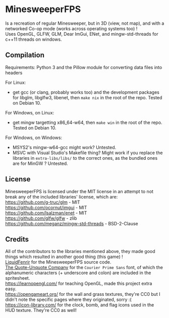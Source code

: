 # MinesweeperFPS

Is a recreation of regular Minesweeper, but in 3D (view, not map), and with a networked Co-op mode (works across operating systems too) !  
Uses OpenGL, GLFW, GLM, Dear ImGui, ENet, and mingw-std-threads for c++11 threads on windows.  

## Compilation

Requirements: Python 3 and the Pillow module for converting data files into headers

For Linux:
- get gcc (or clang, probably works too) and the development packages for libglm, libglfw3, libenet, then `make nix` in the root of the repo. Tested on Debian 10.  

For Windows, on Linux:  
- get mingw targetting x86_64-w64, then `make win` in the root of the repo. Tested on Debian 10.  

For Windows, on Windows:  
- MSYS2's mingw-w64-gcc might work? Untested.  
- MSVC with Visual Studio's Makefile thing? Might work if you replace the libraries in `extra-libs/libs/` to the correct ones, as the bundled ones are for MinGW ? Untested.  

## License

MinesweeperFPS is licensed under the MIT license in an attempt to not break any of the included libraries' license, which are:  
https://github.com/g-truc/glm - MIT  
https://github.com/ocornut/imgui - MIT  
https://github.com/lsalzman/enet - MIT  
https://github.com/glfw/glfw - zlib  
https://github.com/meganz/mingw-std-threads - BSD-2-Clause  

## Credits

All of the contributors to the libraries mentioned above, they made good things which resulted in another good thing (this game) !  
[LiquidFenrir](https://github.com/LiquidFenrir) for the MinesweeperFPS source code.  
[The Quote-Unquote Company](https://quoteunquoteapps.com/courierprime/) for the `Courier Prime Sans` font, of which the alphanumeric characters (+ underscore and colon) are included in the spritesheet.  
https://learnopengl.com/ for teaching OpenGL, made this project extra easy.  
https://opengameart.org/ for the wall and grass textures, they're CC0 but I didn't note the specific pages where they originated, sorry :(  
https://icon-library.com/ for the clock, bomb, and flag icons used in the HUD texture. They're CC0 as well!  
